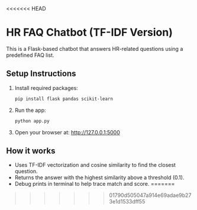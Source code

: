 <<<<<<< HEAD
# HR FAQ Chatbot (TF-IDF Version)

This is a Flask-based chatbot that answers HR-related questions using a predefined FAQ list.

## Setup Instructions

1. Install required packages:
   ```bash
   pip install flask pandas scikit-learn
   ```

2. Run the app:
   ```bash
   python app.py
   ```

3. Open your browser at: http://127.0.0.1:5000

## How it works

- Uses TF-IDF vectorization and cosine similarity to find the closest question.
- Returns the answer with the highest similarity above a threshold (0.1).
- Debug prints in terminal to help trace match and score.
=======

>>>>>>> 01790d505047a914e69adae9b273e1d1533dff55
